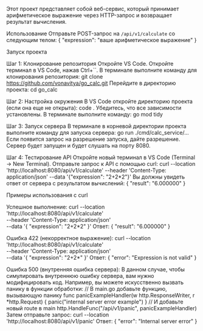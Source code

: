 Этот проект представляет собой веб-сервис, который принимает арифметическое выражение через HTTP-запрос и возвращает результат вычисления.

Использование
Отправьте POST-запрос на `/api/v1/calculate` со следующим телом:
{
  "expression": "ваше арифметическое выражение"
}


Запуск проекта

Шаг 1: Клонирование репозитория
Откройте VS Code.
Откройте терминал в VS Code, нажав Ctrl+``.
В терминале выполните команду для клонирования репозитория:
git clone https://github.com/vonavitya/go_calc.git
Перейдите в директорию проекта:
cd go_calc

Шаг 2: Настройка окружения
В VS Code откройте директорию проекта (если она еще не открыта):
code .
Убедитесь, что все зависимости установлены. В терминале выполните команду:
go mod tidy

Шаг 3: Запуск сервера
В терминале в корневой директории проекта выполните команду для запуска сервера:
go run ./cmd/calc_service/...
Если появится запрос на разрешение запуска, дайте разрешение. Сервер будет запущен и будет слушать на порту 8080.

Шаг 4: Тестирование API
Откройте новый терминал в VS Code (Terminal -> New Terminal).
Отправьте запрос к API с помощью curl:
curl --location 'http://localhost:8080/api/v1/calculate' --header 'Content-Type: application/json' --data '{"expression": "2+2*2"}'
Вы должны увидеть ответ от сервера с результатом вычислений:
{
  "result": "6.000000"
}




Примеры использования с curl

Успешное выполнение:
curl --location 'http://localhost:8080/api/v1/calculate' \
--header 'Content-Type: application/json' \
--data '{
  "expression": "2+2*2"
}'
Ответ:
{
  "result": "6.000000"
}

Ошибка 422 (некорректное выражение):
curl --location 'http://localhost:8080/api/v1/calculate' \
--header 'Content-Type: application/json' \
--data '{
  "expression": "2+2*"
}'
Ответ:
{
  "error": "Expression is not valid"
}

Ошибка 500 (внутренняя ошибка сервера): В данном случае, чтобы симулировать внутреннюю ошибку сервера, вам нужно модифицировать код. Например, вы можете искусственно вызвать панику в функции обработки:
// В main.go добавьте функцию, вызывающую панику
func panicExampleHandler(w http.ResponseWriter, r *http.Request) {
    panic("internal server error example")
}
// И добавьте новый route в main
http.HandleFunc("/api/v1/panic", panicExampleHandler)
Затем отправьте запрос:
curl --location 'http://localhost:8080/api/v1/panic'
Ответ:
{
  "error": "Internal server error"
}
